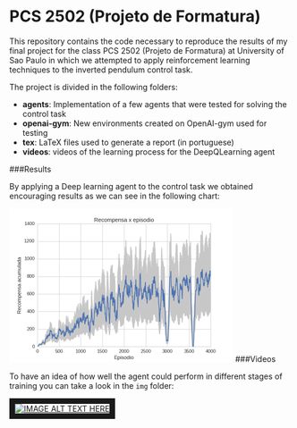 # PCS 2502 (Projeto de Formatura)

This repository contains the code necessary to reproduce the results of my final
project for the class PCS 2502 (Projeto de Formatura) at University of Sao Paulo 
in which we attempted to apply reinforcement learning techniques to the inverted pendulum control task.

The project is divided in the following folders:

- **agents**: Implementation of a few agents that were tested for solving the control task
- **openai-gym**: New environments created on OpenAI-gym used for testing
- **tex**: LaTeX files used to generate a report (in portuguese)
- **videos**: videos of the learning process for the DeepQLearning agent

###Results

By applying a Deep learning agent to the control task we obtained encouraging results as we can see in the following chart:

<img src="https://github.com/fcaldas/DeepQLearning/blob/master/tex/img/deepq_performance_200_200.png" width=400>
###Videos

To have an idea of how well the agent could perform in different stages of training you can take a look in the `img` folder:

<a href="http://www.youtube.com/watch?feature=player_embedded&v=HXmFnBjMI2g
" target="_blank"><img src="http://img.youtube.com/vi/HXmFnBjMI2g/0.jpg" 
alt="IMAGE ALT TEXT HERE" width="240" height="180" border="10" /></a>
